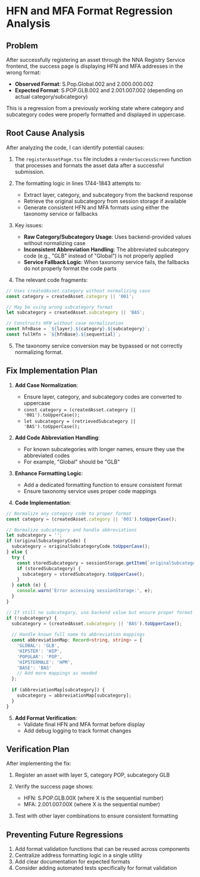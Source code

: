 # HFN and MFA Format Regression Analysis

## Problem

After successfully registering an asset through the NNA Registry Service frontend, the success page is displaying HFN and MFA addresses in the wrong format:

- **Observed Format**: S.Pop.Global.002 and 2.000.000.002
- **Expected Format**: S.POP.GLB.002 and 2.001.007.002 (depending on actual category/subcategory)

This is a regression from a previously working state where category and subcategory codes were properly formatted and displayed in uppercase.

## Root Cause Analysis

After analyzing the code, I can identify potential causes:

1. The `registerAssetPage.tsx` file includes a `renderSuccessScreen` function that processes and formats the asset data after a successful submission.

2. The formatting logic in lines 1744-1843 attempts to:
   - Extract layer, category, and subcategory from the backend response
   - Retrieve the original subcategory from session storage if available
   - Generate consistent HFN and MFA formats using either the taxonomy service or fallbacks

3. Key issues:
   - **Raw Category/Subcategory Usage**: Uses backend-provided values without normalizing case
   - **Inconsistent Abbreviation Handling**: The abbreviated subcategory code (e.g., "GLB" instead of "Global") is not properly applied
   - **Service Fallback Logic**: When taxonomy service fails, the fallbacks do not properly format the code parts

4. The relevant code fragments:
```typescript
// Uses createdAsset.category without normalizing case
const category = createdAsset.category || '001';

// May be using wrong subcategory format
let subcategory = createdAsset.subcategory || 'BAS';

// Constructs HFN without case normalization
const hfnBase = `${layer}.${category}.${subcategory}`;
const fullHfn = `${hfnBase}.${sequential}`;
```

5. The taxonomy service conversion may be bypassed or not correctly normalizing format.

## Fix Implementation Plan

1. **Add Case Normalization**:
   - Ensure layer, category, and subcategory codes are converted to uppercase
   - `const category = (createdAsset.category || '001').toUpperCase();`
   - `let subcategory = (retrievedSubcategory || 'BAS').toUpperCase();`

2. **Add Code Abbreviation Handling**:
   - For known subcategories with longer names, ensure they use the abbreviated codes
   - For example, "Global" should be "GLB"

3. **Enhance Formatting Logic**:
   - Add a dedicated formatting function to ensure consistent format
   - Ensure taxonomy service uses proper code mappings

4. **Code Implementation**:
```typescript
// Normalize any category code to proper format
const category = (createdAsset.category || '001').toUpperCase();

// Normalize subcategory and handle abbreviations
let subcategory = '';
if (originalSubcategoryCode) {
  subcategory = originalSubcategoryCode.toUpperCase();
} else {
  try {
    const storedSubcategory = sessionStorage.getItem(`originalSubcategory_${layer}_${category}`);
    if (storedSubcategory) {
      subcategory = storedSubcategory.toUpperCase();
    }
  } catch (e) {
    console.warn('Error accessing sessionStorage:', e);
  }
}

// If still no subcategory, use backend value but ensure proper format
if (!subcategory) {
  subcategory = (createdAsset.subcategory || 'BAS').toUpperCase();
  
  // Handle known full name to abbreviation mappings
  const abbreviationMap: Record<string, string> = {
    'GLOBAL': 'GLB',
    'HIPSTER': 'HIP',
    'POPULAR': 'POP',
    'HIPSTERMALE': 'HPM',
    'BASE': 'BAS'
    // Add more mappings as needed
  };
  
  if (abbreviationMap[subcategory]) {
    subcategory = abbreviationMap[subcategory];
  }
}
```

5. **Add Format Verification**:
   - Validate final HFN and MFA format before display
   - Add debug logging to track format changes

## Verification Plan

After implementing the fix:

1. Register an asset with layer S, category POP, subcategory GLB
2. Verify the success page shows:
   - HFN: S.POP.GLB.00X (where X is the sequential number)
   - MFA: 2.001.007.00X (where X is the sequential number)

3. Test with other layer combinations to ensure consistent formatting

## Preventing Future Regressions

1. Add format validation functions that can be reused across components
2. Centralize address formatting logic in a single utility
3. Add clear documentation for expected formats
4. Consider adding automated tests specifically for format validation